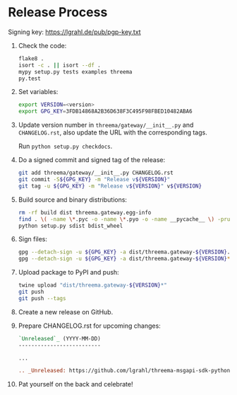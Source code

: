 Release Process
===============

Signing key: <https://lgrahl.de/pub/pgp-key.txt>

1. Check the code:

   ```bash
   flake8 .
   isort -c . || isort --df .
   mypy setup.py tests examples threema
   py.test
   ```

2. Set variables:

   ```bash
   export VERSION=<version>
   export GPG_KEY=3FDB14868A2B36D638F3C495F98FBED10482ABA6
   ```

3. Update version number in ``threema/gateway/__init__.py`` and
   ``CHANGELOG.rst``, also update the URL with the corresponding tags.

   Run `python setup.py checkdocs`.

4. Do a signed commit and signed tag of the release:

   ```bash
   git add threema/gateway/__init__.py CHANGELOG.rst
   git commit -S${GPG_KEY} -m "Release v${VERSION}"
   git tag -u ${GPG_KEY} -m "Release v${VERSION}" v${VERSION}
   ```

5. Build source and binary distributions:

   ```bash
   rm -rf build dist threema.gateway.egg-info
   find . \( -name \*.pyc -o -name \*.pyo -o -name __pycache__ \) -prune -exec rm -rf {} +
   python setup.py sdist bdist_wheel
   ```

6. Sign files:

   ```bash
   gpg --detach-sign -u ${GPG_KEY} -a dist/threema.gateway-${VERSION}.tar.gz
   gpg --detach-sign -u ${GPG_KEY} -a dist/threema.gateway-${VERSION}*.whl
   ```

7. Upload package to PyPI and push:

   ```bash
   twine upload "dist/threema.gateway-${VERSION}*"
   git push
   git push --tags
   ```

8. Create a new release on GitHub.

9. Prepare CHANGELOG.rst for upcoming changes:

   ```rst
   `Unreleased`_ (YYYY-MM-DD)
   --------------------------

   ...

   .. _Unreleased: https://github.com/lgrahl/threema-msgapi-sdk-python/compare/<VERSION>...HEAD
   ```

10. Pat yourself on the back and celebrate!
